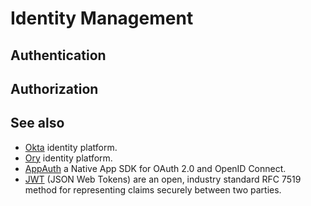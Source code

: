 # Identity Management

## Authentication

## Authorization

## See also

- [Okta](https://www.okta.com/) identity platform.
- [Ory](https://www.ory.sh/) identity platform.
- [AppAuth](https://www.ory.sh/) a Native App SDK for OAuth 2.0 and OpenID Connect.
- [JWT](https://jwt.io/) (JSON Web Tokens) are an open, industry standard RFC 7519 method for representing claims securely between two parties.
